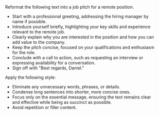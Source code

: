 Reformat the following text into a job pitch for a remote position.  
- Start with a professional greeting, addressing the hiring manager by name if possible.  
- Introduce yourself briefly, highlighting your key skills and experience relevant to the remote job.  
- Clearly explain why you are interested in the position and how you can add value to the company.  
- Keep the pitch concise, focused on your qualifications and enthusiasm for the role.  
- Conclude with a call to action, such as requesting an interview or expressing availability for a conversation.  
- Sign off with "Best regards, Daniel."


Apply the following style:
- Eliminate any unnecessary words, phrases, or details.  
- Condense long sentences into shorter, more concise ones.  
- Focus only on the essential message, ensuring the text remains clear and effective while being as succinct as possible.  
- Avoid repetition or filler content.